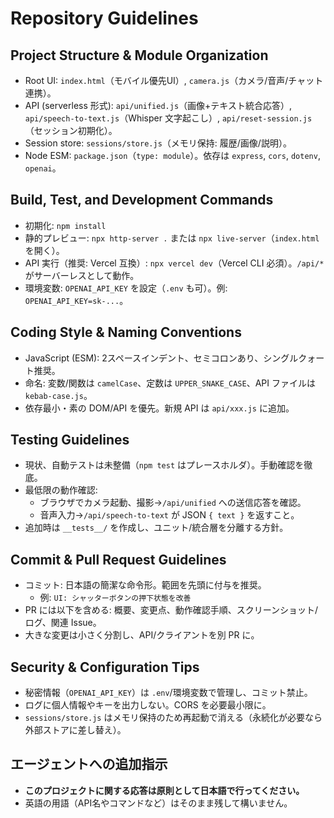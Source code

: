 # Repository Guidelines

## Project Structure & Module Organization
- Root UI: `index.html`（モバイル優先UI）, `camera.js`（カメラ/音声/チャット連携）。
- API (serverless 形式): `api/unified.js`（画像+テキスト統合応答）, `api/speech-to-text.js`（Whisper 文字起こし）, `api/reset-session.js`（セッション初期化）。
- Session store: `sessions/store.js`（メモリ保持: 履歴/画像/説明）。
- Node ESM: `package.json`（`type: module`）。依存は `express`, `cors`, `dotenv`, `openai`。

## Build, Test, and Development Commands
- 初期化: `npm install`
- 静的プレビュー: `npx http-server .` または `npx live-server`（`index.html` を開く）。
- API 実行（推奨: Vercel 互換）: `npx vercel dev`（Vercel CLI 必須）。`/api/*` がサーバーレスとして動作。
- 環境変数: `OPENAI_API_KEY` を設定（`.env` も可）。例: `OPENAI_API_KEY=sk-...`。

## Coding Style & Naming Conventions
- JavaScript (ESM): 2スペースインデント、セミコロンあり、シングルクォート推奨。
- 命名: 変数/関数は `camelCase`、定数は `UPPER_SNAKE_CASE`、API ファイルは `kebab-case.js`。
- 依存最小・素の DOM/API を優先。新規 API は `api/xxx.js` に追加。

## Testing Guidelines
- 現状、自動テストは未整備（`npm test` はプレースホルダ）。手動確認を徹底。
- 最低限の動作確認:
  - ブラウザでカメラ起動、撮影→`/api/unified` への送信応答を確認。
  - 音声入力→`/api/speech-to-text` が JSON `{ text }` を返すこと。
- 追加時は `__tests__/` を作成し、ユニット/統合層を分離する方針。

## Commit & Pull Request Guidelines
- コミット: 日本語の簡潔な命令形。範囲を先頭に付与を推奨。
  - 例: `UI: シャッターボタンの押下状態を改善`
- PR には以下を含める: 概要、変更点、動作確認手順、スクリーンショット/ログ、関連 Issue。
- 大きな変更は小さく分割し、API/クライアントを別 PR に。

## Security & Configuration Tips
- 秘密情報（`OPENAI_API_KEY`）は `.env`/環境変数で管理し、コミット禁止。
- ログに個人情報やキーを出力しない。CORS を必要最小限に。
- `sessions/store.js` はメモリ保持のため再起動で消える（永続化が必要なら外部ストアに差し替え）。

## エージェントへの追加指示
- **このプロジェクトに関する応答は原則として日本語で行ってください。**
- 英語の用語（API名やコマンドなど）はそのまま残して構いません。

